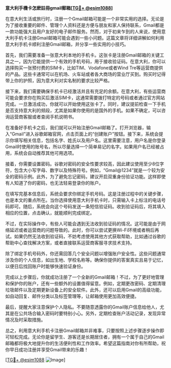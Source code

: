 **意大利手機卡怎麽註冊gmail郵箱[[TG💪+ @esim1088](https://t.me/s/esim1088)]**

在意大利生活或旅行时，注册一个Gmail邮箱可能是一个非常实用的选择。无论是为了接收重要的邮件、管理个人资料还是方便与朋友和家人保持联系，Gmail都是一款功能强大且用户友好的电子邮件服务。然而，对于初来乍到的人来说，使用意大利手机卡注册Gmail邮箱可能会遇到一些小问题。这篇文章将详细讲解如何利用意大利手机卡顺利注册Gmail邮箱，并分享一些实用的小技巧。

首先，我们需要准备一张意大利本地的手机卡。这张卡是注册Gmail邮箱的关键工具之一，因为它能提供一个有效的手机号码，用于接收验证码。在意大利，你可以选择购买一张预付费的SIM卡，比如TIM、Vodafone或者Wind Tre等运营商提供的产品。这些卡通常可以在机场、火车站或者各大商场的营业厅买到。购买时记得带上你的护照，因为意大利对实名制的要求比较严格。

接下来，我们需要确保手机卡已经激活并且有充足的余额。在意大利，有些运营商可能会要求你在购买后激活SIM卡，这通常需要拨打特定的号码或者通过官方网站完成。一旦激活成功，你就可以开始使用这张卡了。同时，建议提前检查一下手机是否支持意大利的频段，尤其是如果你使用的是国外的手机。如果不确定，可以咨询运营商客服或者查阅手机说明书。

在准备好手机卡之后，我们就可以开始注册Gmail邮箱了。打开浏览器，输入“Gmail”进入谷歌邮箱官网，点击页面上的“创建账户”按钮。接下来，系统会提示你填写相关信息，包括名字、姓氏以及用户名。这里需要注意，用户名是你登录Gmail时使用的账号名，所以尽量选择一个简单易记的名字。如果用户名已经被占用，系统会自动推荐其他可用选项。

接着，你需要设置密码。谷歌对密码的安全性要求较高，因此建议使用至少8位字符，包含大小写字母、数字以及特殊符号。例如，“Gmail@1234”就是一个较为安全的密码示例。此外，为了避免忘记密码，建议开启双重身份验证功能。这样即使有人知道了你的密码，也无法轻易登录你的账户。

在填写完基本信息后，系统会要求你绑定手机号码。这是注册过程中的关键步骤，也是本文的重点所在。当你选择使用意大利手机卡时，只需输入卡上标注的电话号码即可。随后，系统会向这个号码发送一条短信验证码。收到验证码后，将其填入相应的位置，点击确认，就能顺利完成绑定。

不过，在实际操作中，有些人可能会遇到无法收到验证码的情况。这可能是由于网络延迟或者运营商的问题导致的。此时，你可以尝试更换Wi-Fi环境或者稍后再试。如果仍然无法收到验证码，不妨考虑使用其他方式获取帮助，比如通过谷歌的帮助中心查找解决方案，或者直接联系运营商客服寻求技术支持。

除了绑定手机号码外，你还需回答几个安全问题以增强账户安全性。这些问题通常涉及你的个人信息，如出生地、学校名称等。确保你提供的答案真实且易于记忆，以便日后找回账户时能够快速验证身份。

完成以上步骤后，你就成功注册了一个全新的Gmail邮箱！不过，为了更好地管理和保护你的账户，还有一些额外的设置值得留意。例如，定期更改密码、定期清理垃圾邮件以及定期更新设备上的安全软件。此外，还可以启用Gmail的高级功能，如自动回复、邮件分类以及标签管理等，让邮箱使用更加高效便捷。

最后，提醒大家注意保护个人隐私。不要随意透露你的Gmail账户信息给他人，尤其是在公共场合输入密码时要特别小心。另外，定期检查账户活动记录，发现异常情况及时采取措施。

总之，利用意大利手机卡注册Gmail邮箱并非难事，只要按照上述步骤逐步操作即可轻松完成。无论你是留学生、游客还是长期居住者，拥有一个属于自己的Gmail邮箱都将极大地提升你的生活便利性和工作效率。希望这篇指南对你有所帮助，祝你早日成功注册并享受Gmail带来的乐趣！

[[TG💪+ @esim1088](https://t.me/s/esim1088) ![Image](https://i.postimg.cc/4NQfJmqS/Snipaste-2025-05-13-00-14-12.png)]